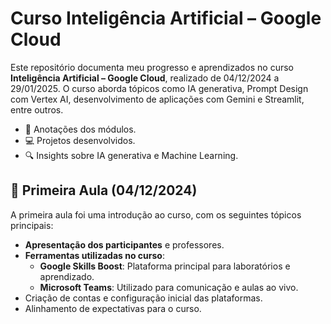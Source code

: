 # Curso Inteligência Artificial – Google Cloud
Este repositório documenta meu progresso e aprendizados no curso **Inteligência Artificial – Google Cloud**, realizado de 04/12/2024 a 29/01/2025. O curso aborda tópicos como IA generativa, Prompt Design com Vertex AI, desenvolvimento de aplicações com Gemini e Streamlit, entre outros.
- 📘 Anotações dos módulos.
- 💻 Projetos desenvolvidos.
- 🔍 Insights sobre IA generativa e Machine Learning.

## 📝 Primeira Aula (04/12/2024)

A primeira aula foi uma introdução ao curso, com os seguintes tópicos principais:

- **Apresentação dos participantes** e professores.
- **Ferramentas utilizadas no curso**:
  - **Google Skills Boost**: Plataforma principal para laboratórios e aprendizado.
  - **Microsoft Teams**: Utilizado para comunicação e aulas ao vivo.
- Criação de contas e configuração inicial das plataformas.
- Alinhamento de expectativas para o curso.
